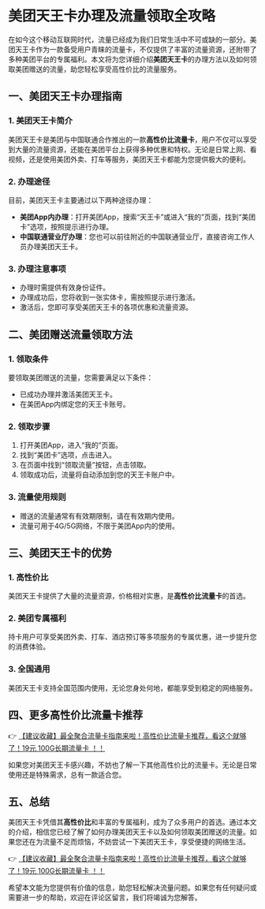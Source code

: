 # 美团天王卡办理及流量领取全攻略

在如今这个移动互联网时代，流量已经成为我们日常生活中不可或缺的一部分。美团天王卡作为一款备受用户青睐的流量卡，不仅提供了丰富的流量资源，还附带了多种美团平台的专属福利。本文将为您详细介绍**美团天王卡**的办理方法以及如何领取美团赠送的流量，助您轻松享受高性价比的流量服务。

## 一、美团天王卡办理指南

### 1. 美团天王卡简介
美团天王卡是美团与中国联通合作推出的一款**高性价比流量卡**，用户不仅可以享受到大量的流量资源，还能在美团平台上获得多种优惠和特权。无论是日常上网、看视频，还是使用美团外卖、打车等服务，美团天王卡都能为您提供极大的便利。

### 2. 办理途径
目前，美团天王卡主要通过以下两种途径办理：
- **美团App内办理**：打开美团App，搜索“天王卡”或进入“我的”页面，找到“美团卡”选项，按照提示进行办理。
- **中国联通营业厅办理**：您也可以前往附近的中国联通营业厅，直接咨询工作人员办理美团天王卡。

### 3. 办理注意事项
- 办理时需提供有效身份证件。
- 办理成功后，您将收到一张实体卡，需按照提示进行激活。
- 激活后，您即可享受美团天王卡的各项优惠和流量资源。

## 二、美团赠送流量领取方法

### 1. 领取条件
要领取美团赠送的流量，您需要满足以下条件：
- 已成功办理并激活美团天王卡。
- 在美团App内绑定您的天王卡账号。

### 2. 领取步骤
1. 打开美团App，进入“我的”页面。
2. 找到“美团卡”选项，点击进入。
3. 在页面中找到“领取流量”按钮，点击领取。
4. 领取成功后，流量将自动添加到您的天王卡账户中。

### 3. 流量使用规则
- 赠送的流量通常有有效期限制，请在有效期内使用。
- 流量可用于4G/5G网络，不限于美团App内的使用。

## 三、美团天王卡的优势

### 1. 高性价比
美团天王卡提供了大量的流量资源，价格相对实惠，是**高性价比流量卡**的首选。

### 2. 美团专属福利
持卡用户可享受美团外卖、打车、酒店预订等多项服务的专属优惠，进一步提升您的消费体验。

### 3. 全国通用
美团天王卡支持全国范围内使用，无论您身处何地，都能享受到稳定的网络服务。

## 四、更多高性价比流量卡推荐

👉 [【建议收藏】最全聚合流量卡指南来啦！高性价比流量卡推荐，看这个就够了！19元 100G长期流量卡 ！！](https://bit.ly/Liuliangka)

如果您对美团天王卡感兴趣，不妨也了解一下其他高性价比的流量卡。无论是日常使用还是特殊需求，总有一款适合您。

## 五、总结

美团天王卡凭借其**高性价比**和丰富的专属福利，成为了众多用户的首选。通过本文的介绍，相信您已经了解了如何办理美团天王卡以及如何领取美团赠送的流量。如果您还在为流量不足而烦恼，不妨尝试一下美团天王卡，享受便捷的网络生活。

👉 [【建议收藏】最全聚合流量卡指南来啦！高性价比流量卡推荐，看这个就够了！19元 100G长期流量卡 ！！](https://bit.ly/Liuliangka)

希望本文能为您提供有价值的信息，助您轻松解决流量问题。如果您有任何疑问或需要进一步的帮助，欢迎在评论区留言，我们将竭诚为您解答。